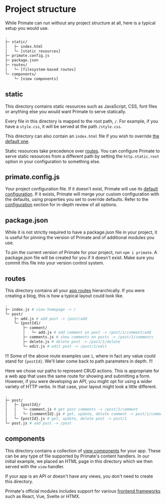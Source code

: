 # Project structure

While Primate can run without any project structure at all, here is a typical
setup you would use.

```sh
.
├─ static/
│   ├─ index.html
│   └─ [static resources]
├─ primate.config.js
├─ package.json
├─ routes/
│   └─ [filesystem-based routes]
└─ components/
    └─ [view components]
```

## static

This directory contains static resources such as JavaScript, CSS, font files or
anything else you would want Primate to serve statically.

Every file in this directory is mapped to the root path, `/`. For example, if
you have a `style.css`, it will be served at the path `/style.css`.

This directory can also contain an `index.html` file if you wish to override
[the default one][default-index].

Static resources take precedence over [routes][routing]. You can configure 
Primate to serve static resources from a different path by setting the
`http.static.root` option in your configuration to something else.

## primate.config.js

Your project configuration file. If it doesn't exist, Primate will use
its [default configuration][default-config]. If it exists, Primate will merge
your custom configuration with the defaults, using properties you set to
override defaults. Refer to the [configuration](/guide/configuration) section
for in-depth review of all options.

## package.json

While it is not strictly required to have a package.json file in your project,
it is useful for pinning the version of Primate and of additional modules you
use.

To pin the current version of Primate for your project, run `npm i primate`. A
package.json file will be created for you if it doesn't exist. Make sure you
commit this file into your version control system.

## routes

This directory contains all your [app routes][routing] hierarchically. If you
were creating a blog, this is how a typical layout could look like.

```sh caption=routes (web app)
.
├─ index.js # view homepage -> /
└─ post/
    ├─ add.js # add post -> /post/add
    └─ {postId}/
        ├─ comment/
        │   └─ add.js # add comment on post -> /post/1/comment/add
        ├─ comments.js # show comments on posts -> /post/1/comments
        ├─ delete.js # delete post -> /post/1/delete
        └─ edit.js # edit post -> /post/1/edit
```

!!!
Some of the above route examples use `1`, where in fact any value could stand
for `{postId}`. We'll later come back to path parameters in depth.
!!!

Here we chose our paths to represent CRUD actions. This is appropriate for a
web app that uses the same route for showing and submitting a form. However, if
you were developing an API, you might opt for using a wider variety of HTTP
verbs. In that case, your layout might look a little different.

```sh caption=routes (API)
.
├─ post/
│   ├─ {postId}/
│   │   └─ comment.js # get post comments -> /post/1/comment
│   │   └─ {commentId}.js # get, update, delete comment -> post/1/comment/2
│   └─ {postId}.js # get, update, delete post -> post/1
└─ post.js # add post -> /post
```

## components

This directory contains a collection of [view components][components] for your
app. These can be any type of file supported by Primate's content handlers. In
our initial example, we placed an HTML page in this directory which we then
served with the `view` handler.

If your app is an API or doesn't have any views, you don't need to create this
directory.

Primate's official modules includes support for various [frontend
frameworks](/modules/frameworks) such as React, Vue, Svelte or HTMX.

[routing]: /guide/routing
[components]: /guide/components
[default-config]:
https://github.com/primatejs/primate/blob/master/packages/primate/src/defaults/primate.config.js
[default-index]:
https://github.com/primatejs/primate/blob/master/packages/primate/src/defaults/index.html
